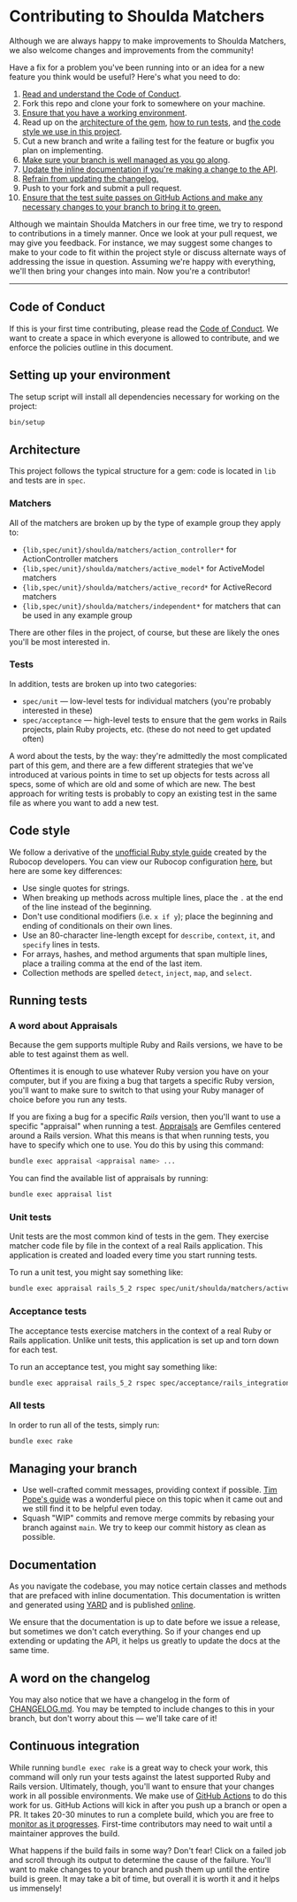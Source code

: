# Contributing to Shoulda Matchers

Although we are always happy to make improvements to Shoulda Matchers, we also
welcome changes and improvements from the community!

Have a fix for a problem you've been running into or an idea for a new feature
you think would be useful? Here's what you need to do:

1. [Read and understand the Code of Conduct](#code-of-conduct).
1. Fork this repo and clone your fork to somewhere on your machine.
1. [Ensure that you have a working environment](#setting-up-your-environment).
1. Read up on the [architecture of the gem](#architecture), [how to run
   tests](#running-tests), and [the code style we use in this
   project](#code-style).
1. Cut a new branch and write a failing test for the feature or bugfix you plan
   on implementing.
1. [Make sure your branch is well managed as you go
   along](#managing-your-branch).
1. [Update the inline documentation if you're making a change to the
   API](#documentation).
1. [Refrain from updating the changelog.](#a-word-on-the-changelog)
1. Push to your fork and submit a pull request.
1. [Ensure that the test suite passes on GitHub Actions and make any necessary
   changes to your branch to bring it to green.](#continuous-integration)

Although we maintain Shoulda Matchers in our free time, we try to respond to
contributions in a timely manner. Once we look at your pull request, we may give
you feedback. For instance, we may suggest some changes to make to your code to
fit within the project style or discuss alternate ways of addressing the issue
in question. Assuming we're happy with everything, we'll then bring your changes
into main. Now you're a contributor!

---

## Code of Conduct

If this is your first time contributing, please read the [Code of Conduct]. We
want to create a space in which everyone is allowed to contribute, and we
enforce the policies outline in this document.

[Code of Conduct]: https://thoughtbot.com/open-source-code-of-conduct

## Setting up your environment

The setup script will install all dependencies necessary for working on the
project:

```bash
bin/setup
```

## Architecture

This project follows the typical structure for a gem: code is located in `lib`
and tests are in `spec`.

### Matchers

All of the matchers are broken up by the type of example group they apply to:

* `{lib,spec/unit}/shoulda/matchers/action_controller*` for ActionController
  matchers
* `{lib,spec/unit}/shoulda/matchers/active_model*` for ActiveModel matchers
* `{lib,spec/unit}/shoulda/matchers/active_record*` for ActiveRecord matchers
* `{lib,spec/unit}/shoulda/matchers/independent*` for matchers that can be used
  in any example group

There are other files in the project, of course, but these are likely the ones
you'll be most interested in.

### Tests

In addition, tests are broken up into two categories:

* `spec/unit` — low-level tests for individual matchers (you're probably
  interested in these)
* `spec/acceptance` — high-level tests to ensure that the gem works in Rails
  projects, plain Ruby projects, etc. (these do not need to get updated often)

A word about the tests, by the way: they're admittedly the most complicated part
of this gem, and there are a few different strategies that we've introduced at
various points in time to set up objects for tests across all specs, some of
which are old and some of which are new. The best approach for writing tests is
probably to copy an existing test in the same file as where you want to add a
new test.

## Code style

We follow a derivative of the [unofficial Ruby style guide] created by the
Rubocop developers. You can view our Rubocop configuration [here], but here are
some key differences:

* Use single quotes for strings.
* When breaking up methods across multiple lines, place the `.` at the end of
  the line instead of the beginning.
* Don't use conditional modifiers (i.e. `x if y`); place the beginning and
  ending of conditionals on their own lines.
* Use an 80-character line-length except for `describe`, `context`, `it`, and
  `specify` lines in tests.
* For arrays, hashes, and method arguments that span multiple lines, place a
  trailing comma at the end of the last item.
* Collection methods are spelled `detect`, `inject`, `map`, and `select`.

[unofficial Ruby style guide]: https://github.com/rubocop-hq/ruby-style-guide
[here]: .rubocop.yml

## Running tests

### A word about Appraisals

Because the gem supports multiple Ruby and Rails versions, we have to be able
to test against them as well.

Oftentimes it is enough to use whatever Ruby version you have on your computer,
but if you are fixing a bug that targets a specific Ruby version, you'll want to
make sure to switch to that using your Ruby manager of choice before you run any
tests.

If you are fixing a bug for a specific _Rails_ version, then you'll want to use
a specific "appraisal" when running a test. [Appraisals] are Gemfiles centered
around a Rails version. What this means is that when running tests, you have to
specify which one to use. You do this by using this command:

```bash
bundle exec appraisal <appraisal name> ...
```

You can find the available list of appraisals by running:

```bash
bundle exec appraisal list
```

[Appraisals]: https://github.com/thoughtbot/appraisal

### Unit tests

Unit tests are the most common kind of tests in the gem. They exercise matcher
code file by file in the context of a real Rails application. This application
is created and loaded every time you start running tests.

To run a unit test, you might say something like:

```bash
bundle exec appraisal rails_5_2 rspec spec/unit/shoulda/matchers/active_model/validate_inclusion_of_matcher_spec.rb
```

### Acceptance tests

The acceptance tests exercise matchers in the context of a real Ruby or Rails
application. Unlike unit tests, this application is set up and torn down for
each test.

To run an acceptance test, you might say something like:

```bash
bundle exec appraisal rails_5_2 rspec spec/acceptance/rails_integration_spec.rb
```

### All tests

In order to run all of the tests, simply run:

```bash
bundle exec rake
```

## Managing your branch

* Use well-crafted commit messages, providing context if possible. [Tim Pope's
  guide] was a wonderful piece on this topic when it came out and we still find
  it to be helpful even today.
* Squash "WIP" commits and remove merge commits by rebasing your branch against
  `main`. We try to keep our commit history as clean as possible.

[Tim Pope's guide]: https://tbaggery.com/2008/04/19/a-note-about-git-commit-messages.html

## Documentation

As you navigate the codebase, you may notice certain classes and methods that
are prefaced with inline documentation. This documentation is written and
generated using [YARD][yard] and is published [online][rubydocs].

[rubydocs]: https://matchers.shoulda.io/docs
[yard]: https://github.com/lsegal/yard

We ensure that the documentation is up to date before we issue a release, but
sometimes we don't catch everything. So if your changes end up extending or
updating the API, it helps us greatly to update the docs at the same time.

## A word on the changelog

You may also notice that we have a changelog in the form of
[CHANGELOG.md](CHANGELOG.md). You may be tempted to include changes to this in
your branch, but don't worry about this — we'll take care of it!

## Continuous integration

While running `bundle exec rake` is a great way to check your work, this command
will only run your tests against the latest supported Ruby and Rails version.
Ultimately, though, you'll want to ensure that your changes work in all possible
environments. We make use of [GitHub Actions][gh-actions] to do this work for
us. GitHub Actions will kick in after you push up a branch or open a PR.
It takes 20-30 minutes to run a complete build, which you are free to
[monitor as it progresses][shoulda-matchers-on-gh-actions]. First-time
contributors may need to wait until a maintainer approves the build.

[shoulda-matchers-on-gh-actions]: https://github.com/thoughtbot/shoulda-matchers/actions

What happens if the build fails in some way? Don't fear! Click on a failed job
and scroll through its output to determine the cause of the failure. You'll want
to make changes to your branch and push them up until the entire build is green.
It may take a bit of time, but overall it is worth it and it helps us immensely!

[gh-actions]: https://github.com/features/actions
